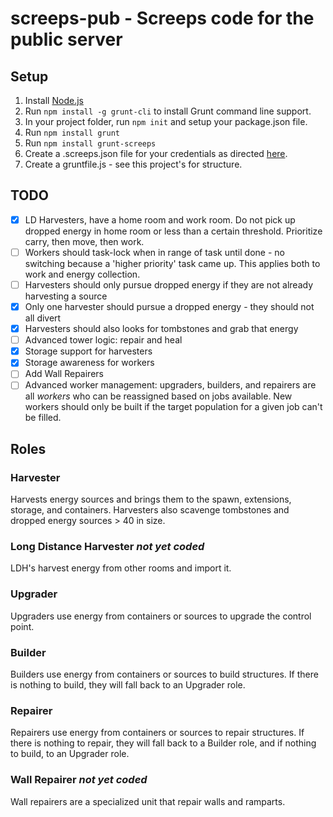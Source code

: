# screeps-pub - Screeps code for the public server

## Setup

1. Install [Node.js](https://nodejs.org/en/)
2. Run `npm install -g grunt-cli` to install Grunt command line support.
3. In your project folder, run `npm init` and setup your package.json file.
4. Run `npm install grunt`
5. Run `npm install grunt-screeps`
6. Create a .screeps.json file for your credentials as directed [here](https://docs.screeps.com/contributed/advanced_grunt.html).
7. Create a gruntfile.js - see this project's for structure.

## TODO

- [x] LD Harvesters, have a home room and work room. Do not pick up dropped energy in home room or less than a certain threshold. Prioritize carry, then move, then work.
- [ ] Workers should task-lock when in range of task until done - no switching because a 'higher priority' task came up. This applies both to work and energy collection.
- [ ] Harvesters should only pursue dropped energy if they are not already harvesting a source
- [x] Only one harvester should pursue a dropped energy - they should not all divert
- [x] Harvesters should also looks for tombstones and grab that energy
- [ ] Advanced tower logic: repair and heal
- [x] Storage support for harvesters
- [x] Storage awareness for workers
- [ ] Add Wall Repairers
- [ ] Advanced worker management: upgraders, builders, and repairers are all *workers* who can be reassigned based on jobs available. New workers should only be built if the target population for a given job can't be filled.

## Roles

### Harvester

Harvests energy sources and brings them to the spawn, extensions, storage, and containers.
Harvesters also scavenge tombstones and dropped energy sources > 40 in size.

### Long Distance Harvester *not yet coded*

LDH's harvest energy from other rooms and import it.

### Upgrader

Upgraders use energy from containers or sources to upgrade the control point.

### Builder

Builders use energy from containers or sources to build structures. If there is nothing to build,
they will fall back to an Upgrader role.

### Repairer

Repairers use energy from containers or sources to repair structures. If there is nothing to repair,
they will fall back to a Builder role, and if nothing to build, to an Upgrader role.

### Wall Repairer *not yet coded*

Wall repairers are a specialized unit that repair walls and ramparts.
